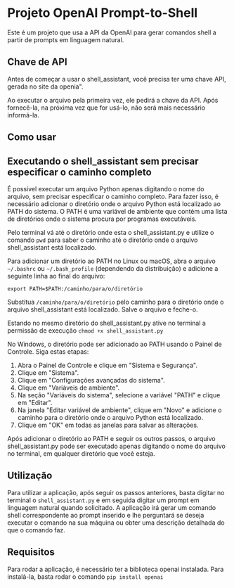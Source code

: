 
<body>
	<h1>Projeto OpenAI Prompt-to-Shell</h1>
	<p>Este é um projeto que usa a API da OpenAI para gerar comandos shell a partir de prompts em linguagem natural.</p>
	<h2>Chave de API</h2>
	<p>Antes de começar a usar o shell_assistant, você precisa ter uma chave API, gerada no site da openia".</p>
	<p>Ao executar o arquivo pela primeira vez, ele pedirá a chave da API. Após fornecê-la, na próxima vez que for usá-lo, não será mais necessário informá-la. </p>
	<h2>Como usar</h2>
<h2>Executando o shell_assistant sem precisar especificar o caminho completo</h2>
<p>É possível executar um arquivo Python apenas digitando o nome do arquivo, sem precisar especificar o caminho completo. Para fazer isso, é necessário adicionar o diretório onde o arquivo Python está localizado ao PATH do sistema. O PATH é uma variável de ambiente que contém uma lista de diretórios onde o sistema procura por programas executáveis.</p>
<p>Pelo terminal vá até o diretório onde esta o shell_assistant.py e utilize o comando  <code>pwd</code> para saber o caminho até o diretório onde o arquivo shell_assistant está localizado.</p>
<p>Para adicionar um diretório ao PATH no Linux ou macOS, abra o arquivo <code>~/.bashrc</code> ou <code>~/.bash_profile</code> (dependendo da distribuição) e adicione a seguinte linha ao final do arquivo:</p>
<pre><code>export PATH=$PATH:/caminho/para/o/diretório</code></pre>
<p>Substitua <code>/caminho/para/o/diretório</code> pelo caminho para o diretório onde o arquivo shell_assistant está localizado. Salve o arquivo e feche-o.</p>
<p>Estando no mesmo diretório do shell_assistant.py ative no terminal a permissão de execução  <code>chmod +x shell_assistant.py</code> </p>
<p>No Windows, o diretório pode ser adicionado ao PATH usando o Painel de Controle. Siga estas etapas:</p>
<ol>
  <li>Abra o Painel de Controle e clique em "Sistema e Segurança".</li>
  <li>Clique em "Sistema".</li>
  <li>Clique em "Configurações avançadas do sistema".</li>
  <li>Clique em "Variáveis de ambiente".</li>
  <li>Na seção "Variáveis do sistema", selecione a variável "PATH" e clique em "Editar".</li>
  <li>Na janela "Editar variável de ambiente", clique em "Novo" e adicione o caminho para o diretório onde o arquivo Python está localizado.</li>
  <li>Clique em "OK" em todas as janelas para salvar as alterações.</li>
</ol>
<p>Após adicionar o diretório ao PATH e seguir os outros passos, o arquivo shell_assistant.py pode ser executado apenas digitando o nome do arquivo no terminal, em qualquer diretório que você esteja.</p>
<h2>Utilização</h2>
<p>Para utilizar a aplicação, após seguir os passos anteriores, basta digitar no terminal o <code>shell_assistant.py</code> e em seguida digitar um prompt em linguagem natural quando solicitado. A aplicação irá gerar um comando shell correspondente ao prompt inserido e lhe perguntará  se deseja executar o comando na sua máquina ou obter uma descrição detalhada do que o comando faz.</p>



<h2>Requisitos</h2>
<p>Para rodar a aplicação, é necessário ter a biblioteca openai instalada. Para instalá-la, basta rodar o comando <code>pip install openai</code></p>
</body>
</html>
